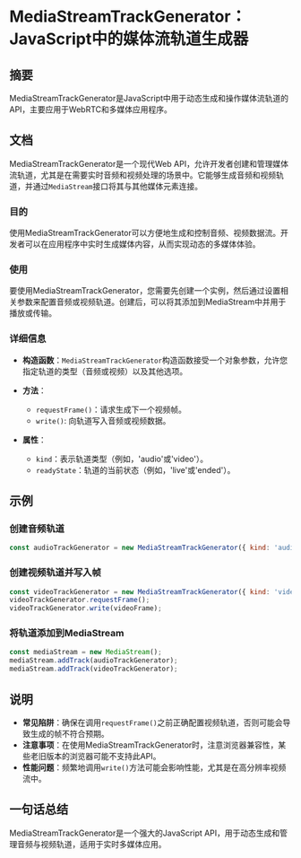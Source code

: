 <!--
Meta Description: # MediaStreamTrackGenerator：JavaScript中的媒体流轨道生成器 ## 摘要 MediaStreamTrackGenerator是JavaScript中用于动态生成和操作媒体流轨道的API，主要应用于WebRTC和多媒体应用程序。 ## 文档 MediaStreamT...
Meta Keywords: mediastream, mediastreamtrackgenerator, videotrackgenerator, requestframe, write
-->

# MediaStreamTrackGenerator：JavaScript中的媒体流轨道生成器

## 摘要
MediaStreamTrackGenerator是JavaScript中用于动态生成和操作媒体流轨道的API，主要应用于WebRTC和多媒体应用程序。

## 文档
MediaStreamTrackGenerator是一个现代Web API，允许开发者创建和管理媒体流轨道，尤其是在需要实时音频和视频处理的场景中。它能够生成音频和视频轨道，并通过`MediaStream`接口将其与其他媒体元素连接。

### 目的
使用MediaStreamTrackGenerator可以方便地生成和控制音频、视频数据流。开发者可以在应用程序中实时生成媒体内容，从而实现动态的多媒体体验。

### 使用
要使用MediaStreamTrackGenerator，您需要先创建一个实例，然后通过设置相关参数来配置音频或视频轨道。创建后，可以将其添加到MediaStream中并用于播放或传输。

### 详细信息
- **构造函数**：`MediaStreamTrackGenerator`构造函数接受一个对象参数，允许您指定轨道的类型（音频或视频）以及其他选项。
- **方法**：
  - `requestFrame()`：请求生成下一个视频帧。
  - `write()`: 向轨道写入音频或视频数据。
  
- **属性**：
  - `kind`：表示轨道类型（例如，'audio'或'video'）。
  - `readyState`：轨道的当前状态（例如，'live'或'ended'）。

## 示例
### 创建音频轨道
```javascript
const audioTrackGenerator = new MediaStreamTrackGenerator({ kind: 'audio' });
```

### 创建视频轨道并写入帧
```javascript
const videoTrackGenerator = new MediaStreamTrackGenerator({ kind: 'video' });
videoTrackGenerator.requestFrame();
videoTrackGenerator.write(videoFrame);
```

### 将轨道添加到MediaStream
```javascript
const mediaStream = new MediaStream();
mediaStream.addTrack(audioTrackGenerator);
mediaStream.addTrack(videoTrackGenerator);
```

## 说明
- **常见陷阱**：确保在调用`requestFrame()`之前正确配置视频轨道，否则可能会导致生成的帧不符合预期。
- **注意事项**：在使用MediaStreamTrackGenerator时，注意浏览器兼容性，某些老旧版本的浏览器可能不支持此API。
- **性能问题**：频繁地调用`write()`方法可能会影响性能，尤其是在高分辨率视频流中。

## 一句话总结
MediaStreamTrackGenerator是一个强大的JavaScript API，用于动态生成和管理音频与视频轨道，适用于实时多媒体应用。